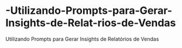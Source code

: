 # -Utilizando-Prompts-para-Gerar-Insights-de-Relat-rios-de-Vendas
 Utilizando Prompts para Gerar Insights de Relatórios de Vendas
